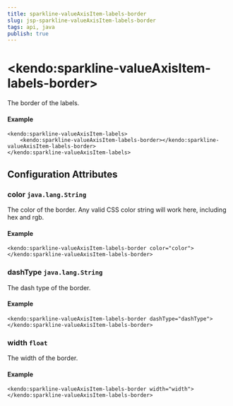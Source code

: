 ```yaml
---
title: sparkline-valueAxisItem-labels-border
slug: jsp-sparkline-valueAxisItem-labels-border
tags: api, java
publish: true
---
```


# \<kendo:sparkline-valueAxisItem-labels-border\>

The border of the labels.

#### Example
    <kendo:sparkline-valueAxisItem-labels>
        <kendo:sparkline-valueAxisItem-labels-border></kendo:sparkline-valueAxisItem-labels-border>
    </kendo:sparkline-valueAxisItem-labels>

## Configuration Attributes

### color `java.lang.String`

The color of the border. Any valid CSS color string will work here, including
hex and rgb.

#### Example
    <kendo:sparkline-valueAxisItem-labels-border color="color">
    </kendo:sparkline-valueAxisItem-labels-border>

### dashType `java.lang.String`

The dash type of the border.

#### Example
    <kendo:sparkline-valueAxisItem-labels-border dashType="dashType">
    </kendo:sparkline-valueAxisItem-labels-border>

### width `float`

The width of the border.

#### Example
    <kendo:sparkline-valueAxisItem-labels-border width="width">
    </kendo:sparkline-valueAxisItem-labels-border>

 
